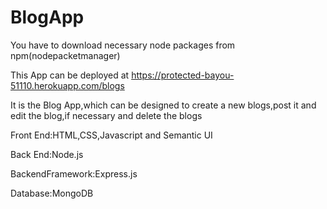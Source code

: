 # BlogApp
You have to download necessary node packages from npm(nodepacketmanager)

This App can be deployed at https://protected-bayou-51110.herokuapp.com/blogs

It is the Blog App,which can be designed to create a new blogs,post it and edit the blog,if necessary and delete the blogs

Front End:HTML,CSS,Javascript and Semantic UI 

Back End:Node.js

BackendFramework:Express.js

Database:MongoDB

